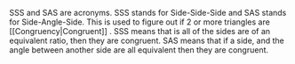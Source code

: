 SSS and SAS are acronyms. SSS stands for Side-Side-Side and SAS stands for Side-Angle-Side.
This is used to figure out if 2 or more triangles are [[Congruency|Congruent]] . SSS means that is all of the sides are of an equivalent ratio, then they are congruent. SAS means that if a side, and the angle between another side are all equivalent then they are congruent.